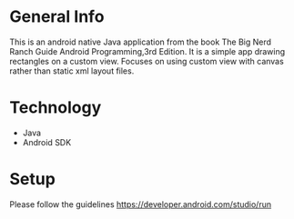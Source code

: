 # General Info
This is an android native Java application from the book The Big Nerd Ranch Guide Android Programming,3rd Edition. It is a simple app drawing rectangles on a custom view. 
Focuses on using custom view with canvas rather than static xml layout files.

# Technology
- Java
- Android SDK

# Setup
Please follow the guidelines 
https://developer.android.com/studio/run
